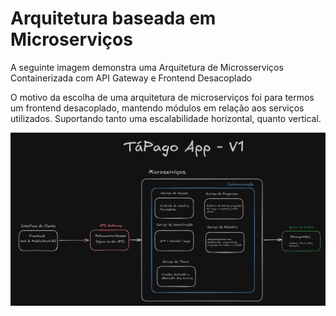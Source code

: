 # Arquitetura baseada em Microserviços

A seguinte imagem demonstra uma Arquitetura de Microsserviços Containerizada com API Gateway e Frontend Desacoplado

O motivo da escolha de uma arquitetura de microserviços foi para termos um frontend desacoplado, mantendo módulos em relação aos serviços utilizados. Suportando tanto uma escalabilidade horizontal, quanto vertical.

<img src="../assets/images/microservices.png">
